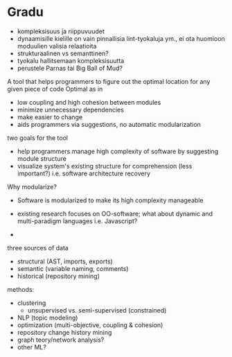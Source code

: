 # Gradu

- kompleksisuus ja riippuvuudet
- dynaamisille kielille on vain pinnallisia lint-tyokaluja ym., ei ota huomioon moduulien valisia relaatioita
- strukturaalinen vs semanttinen?
- tyokalu hallitsemaan kompleksisuutta
- perustele Parnas tai Big Ball of Mud?

A tool that helps programmers to figure out the optimal location for any given piece of code
Optimal as in
- low coupling and high cohesion between modules
- minimize unnecessary dependencies
- make easier to change
- aids programmers via suggestions, no automatic modularization

two goals for the tool
- help programmers manage high complexity of software by suggesting module structure
- visualize system's existing structure for comprehension (less important?) i.e. software architecture recovery

Why modularize?
- Software is modularized to make its high complexity manageable


- existing research focuses on OO-software; what about dynamic and multi-paradigm languages i.e. Javascript?
-

three sources of data
- structural (AST, imports, exports)
- semantic (variable naming, comments)
- historical (repository mining)

methods:
- clustering
  - unsupervised vs. semi-supervised (constrained)
- NLP (topic modeling)
- optimization (multi-objective, coupling & cohesion)
- repository change history mining
- graph teory/network analysis?
- other ML?
